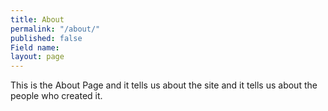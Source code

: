 ```yaml
---
title: About
permalink: "/about/"
published: false
Field name: 
layout: page
---
```


This is the About Page and it tells us about the site and <space><space>
it tells us about the people who created it.

